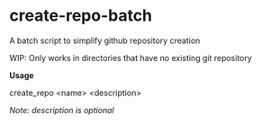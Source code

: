 # create-repo-batch
A batch script to simplify github repository creation

WIP: Only works in directories that have no existing git repository

**Usage** 

create_repo \<name\> \<description\>

*Note: description is optional*
